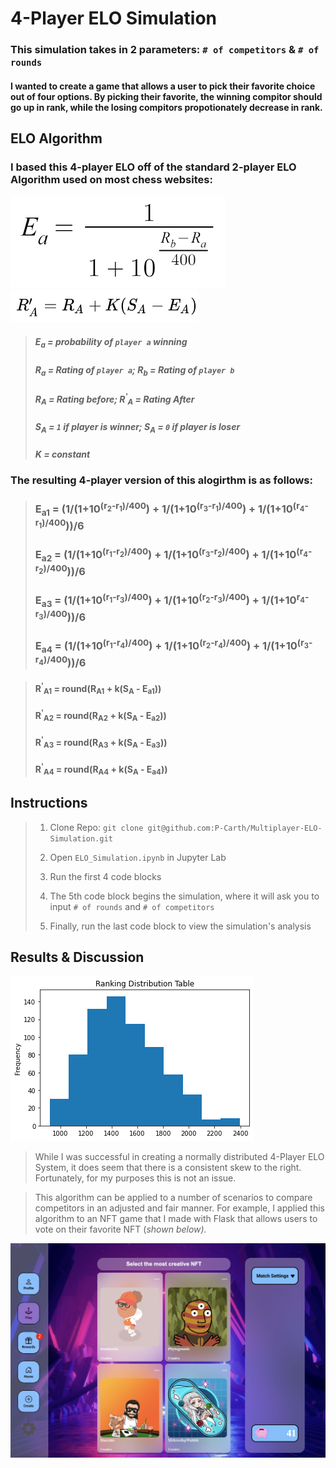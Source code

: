 # 4-Player ELO Simulation

### This simulation takes in 2 parameters: `# of competitors` & `# of rounds`

#### I wanted to create a game that allows a user to pick their favorite choice out of four options. By picking their favorite, the winning compitor should go up in rank, while the losing compitors propotionately decrease in rank.

## ELO Algorithm

### I based this 4-player ELO off of the standard 2-player ELO Algorithm used on most chess websites:

![2p ELO](images/2p-ELO.png) <img src="images/2p-Rating.png" alt="2P New Rating" width="300"/>
> ##### E<sub>a</sub> = probability of `player a` winning
> ##### R<sub>a</sub> = Rating of `player a`; R<sub>b</sub> = Rating of `player b`
> ##### R<sub>A</sub> = Rating before; R<sup>'</sup><sub>A</sub> = Rating After
> ##### S<sub>A</sub> = `1` if player is winner; S<sub>A</sub> = `0` if player is loser
> ##### K = constant

### The resulting 4-player version of this alogirthm is as follows:

> ### E<sub>a1</sub> = (1/(1+10<sup>(r<sub>2</sub>-r<sub>1</sub>)/400</sup>) + 1/(1+10<sup>(r<sub>3</sub>-r<sub>1</sub>)/400</sup>) + 1/(1+10<sup>(r<sub>4</sub>-r<sub>1</sub>)/400</sup>))/6
> ### E<sub>a2</sub> = (1/(1+10<sup>(r<sub>1</sub>-r<sub>2</sub>)/400</sup>) + 1/(1+10<sup>(r<sub>3</sub>-r<sub>2</sub>)/400</sup>) + 1/(1+10<sup>(r<sub>4</sub>-r<sub>2</sub>)/400</sup>))/6
> ### E<sub>a3</sub> = (1/(1+10<sup>(r<sub>1</sub>-r<sub>3</sub>)/400</sup>) + 1/(1+10<sup>(r<sub>2</sub>-r<sub>3</sub>)/400</sup>) + 1/(1+10<sup>r<sub>4</sub>-r<sub>3</sub>)/400</sup>))/6
> ### E<sub>a4</sub> = (1/(1+10<sup>(r<sub>1</sub>-r<sub>4</sub>)/400</sup>) + 1/(1+10<sup>(r<sub>2</sub>-r<sub>4</sub>)/400</sup>) + 1/(1+10<sup>(r<sub>3</sub>-r<sub>4</sub>)/400</sup>))/6

> #### R<sup>'</sup><sub>A1</sub> = round(R<sub>A1</sub> + k(S<sub>A</sub> - E<sub>a1</sub>))
> #### R<sup>'</sup><sub>A2</sub> = round(R<sub>A2</sub> + k(S<sub>A</sub> - E<sub>a2</sub>))
> #### R<sup>'</sup><sub>A3</sub> = round(R<sub>A3</sub> + k(S<sub>A</sub> - E<sub>a3</sub>)) 
> #### R<sup>'</sup><sub>A4</sub> = round(R<sub>A4</sub> + k(S<sub>A</sub> - E<sub>a4</sub>))

## Instructions

> 1. Clone Repo: `git clone git@github.com:P-Carth/Multiplayer-ELO-Simulation.git`
>
> 2. Open `ELO_Simulation.ipynb` in Jupyter Lab
>
> 3. Run the first 4 code blocks
>
> 4. The 5th code block begins the simulation, where it will ask you to input `# of rounds` and `# of competitors`
>
> 5. Finally, run the last code block to view the simulation's analysis

## Results & Discussion

![Ranking Distribution](images/histogram.png)

> While I was successful in creating a normally distributed 4-Player ELO System, it does seem that there is a consistent skew to the right. Fortunately, for my purposes this is not an issue.

> This algorithm can be applied to a number of scenarios to compare competitors in an adjusted and fair manner. For example, I applied this algorithm to an NFT game that I made with Flask that allows users to vote on their favorite NFT (<i>shown below<i>).

![NFT Game](images/nft-game.png)

